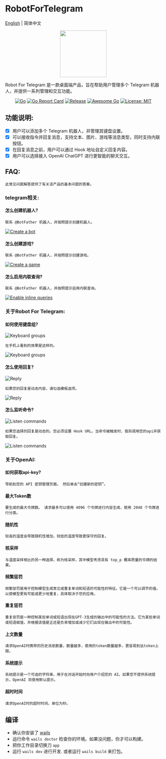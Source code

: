 # RobotForTelegram

[English](./README.md) | 简体中文

<p align="center">
<img align="center" width="150px" src="https://raw.githubusercontent.com/MasonStore/RobotForTelegram/main/app/build/appicon.png">
</p>

Robot For Telegram 是一款桌面端产品，旨在帮助用户管理多个 Telegram 机器人，并提供一系列管理和交互功能。

<div align=center>

[![Go](https://github.com/MasonStore/RobotForTelegram/workflows/Go/badge.svg?branch=master)](https://github.com/MasonStore/RobotForTelegram/actions)
[![Go Report Card](https://goreportcard.com/badge/github.com/MasonStore/RobotForTelegram)](https://goreportcard.com/report/github.com/MasonStore/RobotForTelegram)
[![Release](https://img.shields.io/github/v/release/MasonStore/RobotForTelegram.svg?style=flat-square)](https://github.com/MasonStore/RobotForTelegram)
[![Awesome Go](https://cdn.rawgit.com/sindresorhus/awesome/d7305f38d29fed78fa85652e3a63e154dd8e8829/media/badge.svg)](https://github.com/avelino/awesome-go)
[![License: MIT](https://img.shields.io/badge/License-MIT-yellow.svg)](https://opensource.org/licenses/MIT)

</div>

## 功能说明:

- [x] 用户可以添加多个 Telegram 机器人，并管理其键盘设置。
- [x] 可以接收指令并回复消息，支持文本、图片、游戏等消息类型，同时支持内联按钮。
- [x] 在回复消息之前，用户可以通过 Hook 地址自定义回复内容。
- [x] 用户可以选择接入 OpenAI ChatGPT 进行更智能的聊天交互。

## FAQ:

    此常见问题解答提供了有关该产品的基本问题的答案。

### telegram相关:

#### 怎么创建机器人?

    联系 @BotFather 机器人，并按照提示创建机器人。

[![Create a bot](./app/frontend/src/assets/images/createbot.png)](https://t.me/botfather)

#### 怎么创建游戏?

    联系 @BotFather 机器人，并按照提示创建游戏。

[![Create a game](./app/frontend/src/assets/images/newgame.jpg)](https://t.me/botfather)

#### 怎么启用内联查询?

    联系 @BotFather 机器人，并按照提示启用内联查询。

[![Enable inline queries](./app/frontend/src/assets/images/setinline.png)](https://t.me/botfather)

### 关于Robot For Telegram:

#### 如何使用键盘组?

![Keyboard groups](./app/frontend/src/assets/images/26key.png)

    在手机上看到的效果是这样的。

![Keyboard groups](./app/frontend/src/assets/images/26keymobile.jpg)

#### 怎么使用回复?

![Reply](./app/frontend/src/assets/images/reply.png)

    如果您的回复是动态内容，请勾选模板选项。

![Reply](./app/frontend/src/assets/images/tmpl.png)

#### 怎么监听命令?

![Listen commands](./app/frontend/src/assets/images/command.png)

    如果您选择的回复是动态的。您必须设置 Hook URL。当命令被触发时，我将调用您的api并获取回复。

![Listen commands](./app/frontend/src/assets/images/commandtmpl.png)

### 关于OpenAI:

#### 如何获取api-key?

    导航到您的 API 密钥管理页面。 然后单击“创建新的密钥”。

#### 最大Token数

    要生成的最大令牌数。 请求最多可以使用 4096 个令牌进行内容生成，使用 2048 个令牌进行分类。

#### 随机性

    较高的温度会导致随机性增加，较低的温度导致更保守的回复。

#### 核采样

    与温度采样相比的另一种选择，称为核采样，其中模型考虑具有 top_p 概率质量的令牌的结果。

#### 频繁惩罚

    频繁惩罚是用于控制模型生成常见或重复单词和短语的可能性的特征。它是一个可以调节的值，以使模型更有可能或更少地重复，具体取决于您的应用。

#### 重复惩罚

    重复惩罚是一种控制某些单词或短语出现在GPT-3生成的输出中的可能性的方法。它为某些单词或短语赋值，并根据该值是正还是负来增加或减少它们出现在输出中的可能性。

#### 上文数量

    请求OpenAI时携带的历史消息数量，数量越多，使用的token数量越多，更容易到达token上限。

#### 系统提示

    系统提示是一个可选的字符串，用于在对话开始时向用户介绍您的 AI。如果您不提供系统提示，OpenAI 将使用默认提示。

#### 超时时间

    请求OpenAI时的超时时间，单位为秒。

## 编译

- 确认你安装了 [wails](https://wails.io/docs/gettingstarted/installation)
- 运行命令 `wails doctor` 检查你的环境。如果没问题，你才可以构建。
- 把你工作目录切换刀 `app`
- 运行 `wails dev` 进行开发. 或者运行 `wails build` 来打包。
